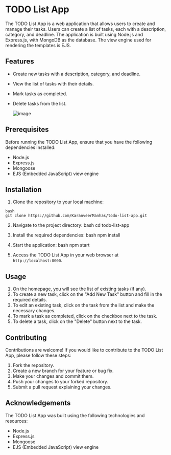 # TODO List App

The TODO List App is a web application that allows users to create and manage their tasks. Users can create a list of tasks, each with a description, category, and deadline. The application is built using Node.js and Express.js, with MongoDB as the database. The view engine used for rendering the templates is EJS.

## Features

- Create new tasks with a description, category, and deadline.
- View the list of tasks with their details.
- Mark tasks as completed.
- Delete tasks from the list.

  ![image](https://github.com/KaranveerManhas/todo-list-app/assets/82330083/a251f3af-4b08-43c9-8b78-fce9114770d3)


## Prerequisites

Before running the TODO List App, ensure that you have the following dependencies installed:

- Node.js
- Express.js
- Mongoose
- EJS (Embedded JavaScript) view engine

## Installation

1. Clone the repository to your local machine:
```
bash
git clone https://github.com/KaranveerManhas/todo-list-app.git
```

2. Navigate to the project directory:
bash
cd todo-list-app

3. Install the required dependencies:
bash
npm install

4. Start the application:
bash
npm start

5. Access the TODO List App in your web browser at `http://localhost:8000`.

## Usage

1. On the homepage, you will see the list of existing tasks (if any).
2. To create a new task, click on the "Add New Task" button and fill in the required details.
3. To edit an existing task, click on the task from the list and make the necessary changes.
4. To mark a task as completed, click on the checkbox next to the task.
5. To delete a task, click on the "Delete" button next to the task.

## Contributing

Contributions are welcome! If you would like to contribute to the TODO List App, please follow these steps:

1. Fork the repository.
2. Create a new branch for your feature or bug fix.
3. Make your changes and commit them.
4. Push your changes to your forked repository.
5. Submit a pull request explaining your changes.


## Acknowledgements

The TODO List App was built using the following technologies and resources:

- Node.js
- Express.js
- Mongoose
- EJS (Embedded JavaScript) view engine
